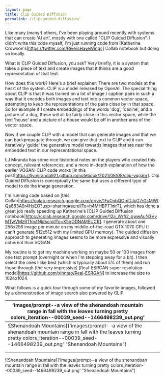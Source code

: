 ```yaml
---
layout: page
title: Clip Guided Diffusion
permalink: /clip-guided-diffusion/
---
```


Like many (many!) others, I've been playing around recently with systems that can create 'AI art', mostly with one called "CLIP Guided Diffusion". I didn't write this code myself, I'm just running code from [Katherine Crowson's|https://twitter.com/RiversHaveWings] Collab notebook but doing so locally.

What is CLIP Guided Diffusion, you ask? Very briefly, it is a system that takes a piece of text and create images that it thinks are a good representation of that text.

How does this work? Here's a brief explainer: There are two models at the heart of the system. CLIP is a model released by OpenAI. The special thing about CLIP is that it was trained on a lot of image / caption pairs in such a way that it encodes both images and text into a common vector space, attempting to keep the representations of the pairs close by in that space. So for example if I create embeddings of the words 'dog', 'canine', and a picture of a dog, these will all be fairly close in this vector space, while the text 'house' and a picture of a house would be off in another area of the vector space.

Now if we couple CLIP with a model that can generate images and that we can backpropagate through, we can give that text to CLIP and it can iteratively 'guide' the generative model towards images that are near the embedded text in our representational space.

LJ Miranda has some nice historical notes on the players who created this concept, relevant references, and a more in-depth explanation of how the earlier VQGAN-CLIP code works [in this post|https://ljvmiranda921.github.io/notebook/2021/08/08/clip-vqgan/]. Clip Guided Diffusion is conceptually the same but uses a different type of model to do the image generation.

I'm running code based on [this Collab|https://colab.research.google.com/drive/1FuOobQOmDJuG7rGsMWfQa883A9r4HxEO?usp=sharing#scrollTo=h4MHBPT1nirT], which has done a great job really speeding up Katherine's [CLIP Guided Diffusion notebook|https://colab.research.google.com/drive/12a_Wrfi2_gwwAuN3VvMTwVMz9TfqctNj#scrollTo=X5gODNAMEUCR]. I generate about one 256x256 image per minute on my middle-of-the-road GTX 1070 GPU (I can't generate 512x512 with my limited GPU memory). The guided diffusion approach to generating images seems to be more expressive and visually coherent than VQGAN.

My routine is to get my machine working on maybe 50 or 100 images from one text prompt (overnight or when I'm stepping away for a bit). I then select the ones I like best (which is typically about 5% of them) and run those through (the very impressive) [Real-ESRGAN super resolution model|https://github.com/xinntao/Real-ESRGAN] to increase the size to 1024x1024.

What follows is a quick tour through some of my favorite images, followed by a demonstration of image search also powered by CLIP.

| 'images/prompt--a view of the shenandoah mountain range in fall with the leaves turning pretty colors_iteration--00039_seed--1466498239_out.png' |   |   |
|--------------------------------------------------------------------------------------------------------------------------------------------------|---|---|
| ![Shenandoah Mountains]('images/prompt--a view of the shenandoah mountain range in fall with the leaves turning pretty colors_iteration--00039_seed--1466498239_out.png' "Shenandoah Mountains")                                                                                                                                                 |   |   |
|                                                                                                                                                  |   |   |
|                                                                                                                                                  |   |   |

![Shenandoah Mountains]('images/prompt--a view of the shenandoah mountain range in fall with the leaves turning pretty colors_iteration--00039_seed--1466498239_out.png' "Shenandoah Mountains")

